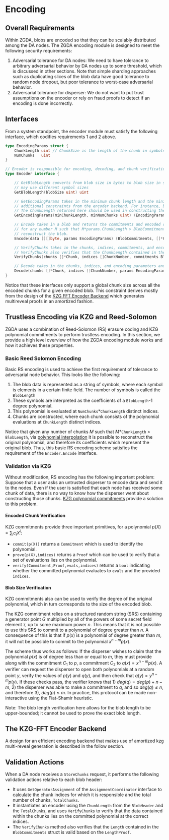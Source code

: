# Encoding

## Overall Requirements

Within ZGDA, blobs are encoded so that they can be scalably distributed among the DA nodes. The ZGDA encoding module is designed to meet the following security requirements:

1. Adversarial tolerance for DA nodes: We need to have tolerance to arbitrary adversarial behavior by DA nodes up to some threshold, which is discussed in other sections. Note that simple sharding approaches such as duplicating slices of the blob data have good tolerance to random node dropout, but poor tolerance to worst-case adversarial behavior.
2. Adversarial tolerance for disperser: We do not want to put trust assumptions on the encoder or rely on fraud proofs to detect if an encoding is done incorrectly.

## Interfaces

From a system standpoint, the encoder module must satisfy the following interface, which codifies requirements 1 and 2 above.

```go
type EncodingParams struct {
	ChunkLength uint // ChunkSize is the length of the chunk in symbols
	NumChunks   uint
}

// Encoder is responsible for encoding, decoding, and chunk verification
type Encoder interface {

	// GetBlobLength converts from blob size in bytes to blob size in symbols. This is necessary because different encoder backends
	// may use different symbol sizes
	GetBlobLength(blobSize uint) uint

	// GetEncodingParams takes in the minimum chunk length and the minimum number of chunks and returns the encoding parameters given any
	// additional constraints from the encoder backend. For instance, both the ChunkLength and NumChunks must typically be powers of 2.
	// The ChunkLength returned here should be used in constructing the BlobHeader.
	GetEncodingParams(minChunkLength, minNumChunks uint) (EncodingParams, error)

	// Encode takes in a blob and returns the commitments and encoded chunks. The encoding will satisfy the property that
	// for any number M such that M*params.ChunkLength > BlobCommitments.Length, then any set of M chunks will be sufficient to
	// reconstruct the blob.
	Encode(data [][]byte, params EncodingParams) (BlobCommitments, []*Chunk, error)

	// VerifyChunks takes in the chunks, indices, commitments, and encoding parameters and returns an error if the chunks are invalid
	// VerifyChunks also verifies that the ChunkLength contained in the BlobCommitments is consistent with the LengthProof.
	VerifyChunks(chunks []*Chunk, indices []ChunkNumber, commitments BlobCommitments, params EncodingParams) error

	// Decode takes in the chunks, indices, and encoding parameters and returns the decoded blob
	Decode(chunks []*Chunk, indices []ChunkNumber, params EncodingParams, inputSize uint64) ([]byte, error)
}
```

Notice that these interfaces only support a global chunk size across all the encoded chunks for a given encoded blob. This constraint derives mostly from the design of the [KZG FFT Encoder Backend](encoding.md#the-kzg-fft-encoder-backend) which generates multireveal proofs in an amortized fashion.

## Trustless Encoding via KZG and Reed-Solomon

ZGDA uses a combination of Reed-Solomon (RS) erasure coding and KZG polynomial commitments to perform trustless encoding. In this section, we provide a high level overview of how the ZGDA encoding module works and how it achieves these properties.

### Basic Reed Solomon Encoding

Basic RS encoding is used to achieve the first requirement of tolerance to adversarial node behavior. This looks like the following:

1. The blob data is represented as a string of symbols, where each symbol is elements in a certain finite field. The number of symbols is called the `BlobLength`
2. These symbols are interpreted as the coefficients of a `BlobLength`-1 degree polynomial.
3. This polynomial is evaluated at `NumChunks`\*`ChunkLength` distinct indices.
4. Chunks are constructed, where each chunk consists of the polynomial evaluations at `ChunkLength` distinct indices.

Notice that given any number of chunks $M$ such that $M$\*`ChunkLength` > `BlobLength`, via [polynomial interpolation](https://en.wikipedia.org/wiki/Polynomial\_interpolation) it is possible to reconstruct the original polynomial, and therefore its coefficients which represent the original blob. Thus, this basic RS encoding scheme satisfies the requirement of the `Encoder.Encode` interface.

### Validation via KZG

Without modification, RS encoding has the following important problem: Suppose that a user asks an untrusted disperser to encode data and send it to the nodes. Even if the user is satisfied that each node has received some chunk of data, there is no way to know how the disperser went about constructing those chunks. [KZG polynomial commitments](https://dankradfeist.de/ethereum/2020/06/16/kate-polynomial-commitments.html) provide a solution to this problem.

#### Encoded Chunk Verification

KZG commitments provide three important primitives, for a polynomial $p(X) = \sum_{i}c_iX^i$:

* `commit(p(X))` returns a `Commitment` which is used to identify the polynomial.
* `prove(p(X),indices)` returns a `Proof` which can be used to verify that a set of evaluations lies on the polynomial.
* `verify(Commitment,Proof,evals,indices)` returns a `bool` indicating whether the committed polynomial evaluates to `evals` and the provided `indices`.

#### Blob Size Verification

KZG commitments also can be used to verify the degree of the original polynomial, which in turn corresponds to the size of the encoded blob.

The KZG commitment relies on a structured random string (SRS) containing a generator point $G$ multiplied by all of the powers of some secret field element $\tau$, up to some maximum power $n$. This means that it is not possible to use this SRS to commit to a polynomial of degree greater than $n$. A consequence of this is that if $p(x)$ is a polynomial of degree greater than $m$, it will not be possible to commit to the polynomial $x^{n-m}p(x)$.

The scheme thus works as follows: If the disperser wishes to claim that the polynomial $p(x)$ is of degree less than or equal to $m$, they must provide along with the commitment $C_1$ to $p$, a commitment $C_2$ to $q(x) = x^{n-m}p(x)$. A verifier can request the disperser to open both polynomials at a random point $y$, verify the values of $p(y)$ and $q(y)$, and then check that $q(y) = y^{n-m}p(y)$. If these checks pass, the verifier knows that 1) $deg(q) = deg(p) + n - m$, 2) the disperser was able to make a commitment to $q$, and so $deg(q) \le n$, and therefore 3), $deg(p) \le m$. In practice, this protocol can be made non-interactive using the Fiat-Shamir heuristic.

Note: The blob length verification here allows for the blob length to be upper-bounded; it cannot be used to prove the exact blob length.

## The KZG-FFT Encoder Backend

A design for an efficient encoding backend that makes use of amortized kzg multi-reveal generation is described in the follow section.

## Validation Actions

When a DA node receives a `StoreChunks` request, it performs the following validation actions relative to each blob header:

* It uses `GetOperatorAssignment` of the `AssignmentCoordinator` interface to calculate the chunk indices for which it is responsible and the total number of chunks, `TotalChunks`.
* It instantiates an encoder using the `ChunkLength` from the `BlobHeader` and the `TotalChunks`, and uses `VerifyChunks` to verify that the data contained within the chunks lies on the committed polynomial at the correct indices.
* The `VerifyChunks` method also verifies that the `Length` contained in the `BlobCommitments` struct is valid based on the `LengthProof`.
